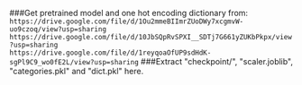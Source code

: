 ###Get pretrained model and one hot encoding dictionary from:   
```https://drive.google.com/file/d/1Ou2mmeBIImrZUoDWy7xcgmvW-uo9czoq/view?usp=sharing```   
```https://drive.google.com/file/d/10JbSQpRvSPXI__SDTj7G661yZUKbPkpx/view?usp=sharing```   
```https://drive.google.com/file/d/1reyqoaOfUP9sdHdK-sgPl9C9_wo0fE2L/view?usp=sharing```
###Extract "checkpoint/", "scaler.joblib", "categories.pkl" and "dict.pkl" here.
